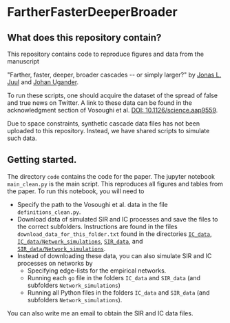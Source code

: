 # FartherFasterDeeperBroader

## What does this repository contain?
This repository contains code to reproduce figures and data from the manuscript

"Farther, faster, deeper, broader cascades -- or simply larger?"
by [Jonas L. Juul](https://people.cam.cornell.edu/jsj85/) and [Johan Ugander](https://web.stanford.edu/~jugander/).

To run these scripts, one should acquire the dataset of the spread of false and true news on Twitter. A link to these data can be found in the acknowledgment section of Vosoughi et al. [DOI: 10.1126/science.aap9559](https://science.sciencemag.org/content/359/6380/1146).

Due to space constraints, synthetic cascade data files has not been uploaded to this repository. Instead, we have shared scripts to simulate such data.

## Getting started.
The directory `code` contains the code for the paper. 
The jupyter notebook `main_clean.py` is the main script. This reproduces all figures and tables from the paper. To run this notebook, you will need to 

* Specify the path to the Vosoughi et al. data in the file `definitions_clean.py`. 
* Download data of simulated SIR and IC processes and save the files to the correct subfolders. Instructions are found in the files `download_data_for_this_folder.txt` found in the directories [`IC_data`](https://github.com/jonassjuul/FartherFasterDeeperBroader/tree/main/code/IC_data), [`IC_data/Network_simulations`](https://github.com/jonassjuul/FartherFasterDeeperBroader/tree/main/code/IC_data/Network_simulations), [`SIR_data`](https://github.com/jonassjuul/FartherFasterDeeperBroader/tree/main/code/SIR_data), and [`SIR_data/Network_simulations`](https://github.com/jonassjuul/FartherFasterDeeperBroader/tree/main/code/SIR_data/Network_simulations).
 * Instead of downloading these data, you can also simulate SIR and IC processes on networks by
   * Specifying edge-lists for the empirical networks.
   * Running each `go` file in the folders `IC_data` and `SIR_data` (and subfolders `Network_simulations`)
   * Running all Python files in the folders `IC_data` and `SIR_data` (and subfolders `Network_simulations`).

You can also write me an email to obtain the SIR and IC data files.
